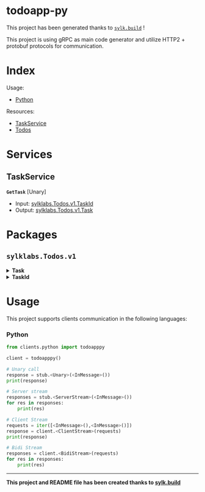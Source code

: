 # todoapp-py

This project has been generated thanks to [```sylk.build```](https://www.sylk.build) !

This project is using gRPC as main code generator and utilize HTTP2 + protobuf protocols for communication.

# Index
Usage:
- [Python](#python)

Resources:
- [TaskService](#taskservice)
- [Todos](#todos)

# Services

## TaskService

__`GetTask`__ [Unary]
- Input: [sylklabs.Todos.v1.TaskId](#taskid)
- Output: [sylklabs.Todos.v1.Task](#task)

# Packages

## `sylklabs.Todos.v1`


<details id="#Task">
<summary><b>Task</b></summary>

### __Task__
: 
* __id__ [TYPE_STRING]


* __title__ [TYPE_STRING]


* __description__ [TYPE_STRING]


* __done__ [TYPE_BOOL]

</details>


<details id="#TaskId">
<summary><b>TaskId</b></summary>

### __TaskId__
: 
* __id__ [TYPE_STRING]

</details>


# Usage

This project supports clients communication in the following languages:

### Python

```py
from clients.python import todoapppy

client = todoapppy()

# Unary call
response = stub.<Unary>(<InMessage>())
print(response)

# Server stream
responses = stub.<ServerStream>(<InMessage>())
for res in responses:
	print(res)

# Client Stream
requests = iter([<InMessage>(),<InMessage>()])
response = client.<ClientStream>(requests)
print(response)

# Bidi Stream
responses = client.<BidiStream>(requests)
for res in responses:
	print(res)
```


* * *
__This project and README file has been created thanks to [sylk.build](https://www.sylk.build)__
